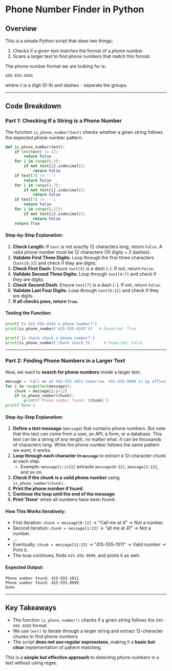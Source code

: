 # Phone Number Finder in Python

## Overview

This is a simple Python script that does two things:

1. Checks if a given text matches the format of a phone number.
2. Scans a larger text to find phone numbers that match this format.

The phone number format we are looking for is:

```
XXX-XXX-XXXX
```

where `X` is a digit (0-9) and dashes `-` separate the groups.

---

## Code Breakdown

### **Part 1: Checking If a String is a Phone Number**

The function `is_phone_number(text)` checks whether a given string follows the expected phone number pattern.

```python
def is_phone_number(text):
    if len(text) != 12:
        return False
    for i in range(0,3):
        if not text[i].isdecimal():
            return False
    if text[3] != '-':
        return False
    for i in range(4,7):
        if not text[i].isdecimal():
            return False
    if text[7] != '-':
        return False
    for i in range(8,12):
        if not text[i].isdecimal():
            return False
    return True
```

#### **Step-by-Step Explanation:**

1. **Check Length:** If `text` is not exactly 12 characters long, return `False`. A valid phone number must be 12 characters (10 digits + 2 dashes).
2. **Validate First Three Digits:** Loop through the first three characters (`text[0:3]`) and check if they are digits.
3. **Check First Dash:** Ensure `text[3]` is a dash (`-`). If not, return `False`.
4. **Validate Second Three Digits:** Loop through `text[4:7]` and check if they are digits.
5. **Check Second Dash:** Ensure `text[7]` is a dash (`-`). If not, return `False`.
6. **Validate Last Four Digits:** Loop through `text[8:12]` and check if they are digits.
7. **If all checks pass, return `True`.**

#### **Testing the Function:**

```python
print('Is 415-555-4242 a phone number?')
print(is_phone_number('415-555-4242'))   # Expected: True

print('Is shark shark a phone number?')
print(is_phone_number('shark shark'))      # Expected: False
```

---

### **Part 2: Finding Phone Numbers in a Larger Text**

Now, we want to **search for phone numbers** inside a larger text.

```python
message = 'Call me at 415-555-1011 tomorrow. 415-555-9999 is my office.'
for i in range(len(message)):
    chunk = message[i:i+12]
    if is_phone_number(chunk):
        print(f'Phone number found: {chunk}')
print('Done')
```

#### **Step-by-Step Explanation:**

1. **Define a text message** (`message`) that contains phone numbers. But note that this text can come from a user, an API, a form, or a database. This text can be a string of any length, no matter what. It can be thousands of characters long. While the phone number follows the same pattern we want, it works.
2. **Loop through each character in `message`** to extract a 12-character chunk at each step.
   - Example: `message[i:i+12]` extracts `message[0:12]`, `message[1:13]`, and so on.
3. **Check if the chunk is a valid phone number** using `is_phone_number(chunk)`.
4. **Print the phone number if found**.
5. **Continue the loop until the end of the message**.
6. **Print 'Done'** when all numbers have been found.

#### **How This Works Iteratively:**

- First iteration: `chunk = message[0:12]` → "Call me at 4" → Not a number.
- Second iteration: `chunk = message[1:13]` → "all me at 41" → Not a number.
- …
- Eventually: `chunk = message[11:23]` → "415-555-1011" → Valid number → Print it.
- The loop continues, finds `415-555-9999`, and prints it as well.

#### **Expected Output:**

```
Phone number found: 415-555-1011
Phone number found: 415-555-9999
Done
```

---

## **Key Takeaways**

- The function `is_phone_number()` checks if a given string follows the `XXX-XXX-XXXX` format.
- We use `len()` to iterate through a larger string and extract 12-character chunks to find phone numbers.
- The script **does not use regular expressions**, making it a **basic but clear** implementation of pattern matching.

This is a **simple but effective approach** to detecting phone numbers in a text without using regex.
